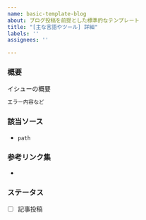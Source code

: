 ```yaml
---
name: basic-template-blog
about: ブログ投稿を前提とした標準的なテンプレート
title: "[主な言語やツール] 詳細"
labels: ''
assignees: ''

---
```


### 概要

イシューの概要

```bash
エラー内容など
```

### 該当ソース

* `path`

### 参考リンク集

* 

### ステータス

- [ ] 記事投稿
